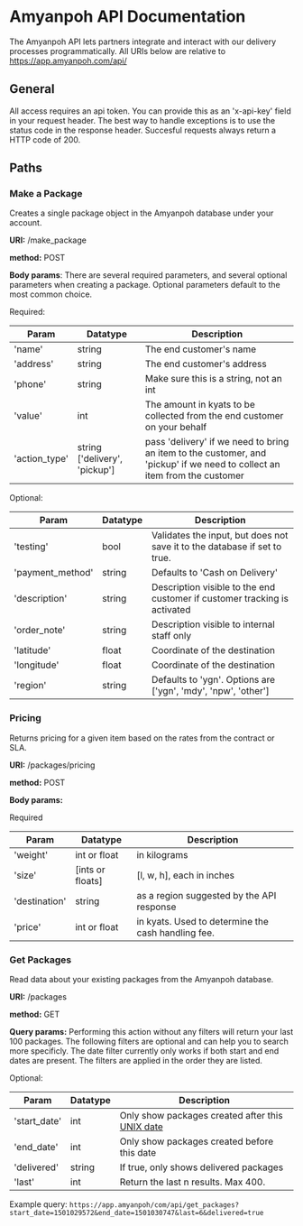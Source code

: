 # Amyanpoh API Documentation

The Amyanpoh API lets partners integrate and interact with our delivery processes programmatically. 
All URIs below are relative to https://app.amyanpoh.com/api/

## General
All access requires an api token. You can provide this as an 'x-api-key' field in your request header.
The best way to handle exceptions is to use the status code in the response header. Succesful requests always return a HTTP code of 200.

## Paths
### Make a Package
Creates a single package object in the Amyanpoh database under your account.

**URI:** /make_package

**method:** POST

**Body params**:
There are several required parameters, and several optional parameters when creating a package. Optional parameters default to the most common choice.

Required:

Param | Datatype | Description
--- | --- | ---
|'name'	| string | The end customer's name |
| 'address'	| string | The end customer's address |
| 'phone' |string | Make sure this is a string, not an int |
| 'value'	| int |	The amount in kyats to be collected from the end customer on your behalf |
| 'action_type'	| string ['delivery', 'pickup']| pass 'delivery' if we need to bring an item to the customer, and 'pickup' if we need to collect an item from the customer|

Optional:

Param | Datatype | Description
--- | --- | ---
'testing' | bool | Validates the input, but does not save it to the database if set to true.
'payment_method' | string | Defaults to 'Cash on Delivery'
'description' | string | Description visible to the end customer if customer tracking is activated
'order_note' | string | Description visible to internal staff only
'latitude' | float | Coordinate of the destination
'longitude' | float | Coordinate of the destination
'region' | string | Defaults to 'ygn'. Options are ['ygn', 'mdy', 'npw', 'other']

### Pricing
Returns pricing for a given item based on the rates from the contract or SLA.

**URI:** /packages/pricing

**method:** POST

**Body params:**

Required

Param | Datatype | Description
--- | --- | ---
| 'weight' | int or float | in kilograms |
|'size'| [ints or floats]|	[l, w, h], each in inches|
|'destination'|	string|	as a region suggested by the API response|
|'price'|	int or float|	in kyats. Used to determine the cash handling fee.|

### Get Packages
Read data about your existing packages from the Amyanpoh database.

**URI:** /packages

**method:** GET

**Query params:**
Performing this action without any filters will return your last 100 packages. The following filters are optional and can help you to search more specificly. The date filter currently only works if both start and end dates are present. The filters are applied in the order they are listed.

Optional:

Param | Datatype | Description
--- | --- | ---
| 'start_date' | int | Only show packages created after this [UNIX date](https://en.wikipedia.org/wiki/Unix_time) |
| 'end_date' | int | Only show packages created before this date |
| 'delivered' | string | If true, only shows delivered packages |
| 'last' | int | Return the last n results. Max 400. |

Example query: `https://app.amyanpoh/com/api/get_packages?start_date=1501029572&end_date=1501030747&last=6&delivered=true`
